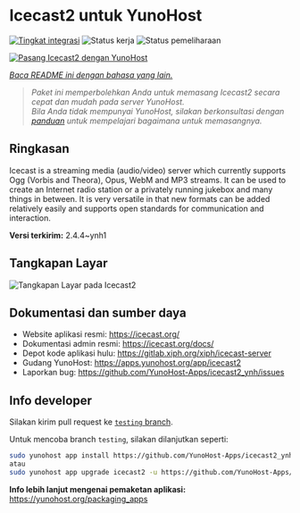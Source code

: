 <!--
N.B.: README ini dibuat secara otomatis oleh <https://github.com/YunoHost/apps/tree/master/tools/readme_generator>
Ini TIDAK boleh diedit dengan tangan.
-->

# Icecast2 untuk YunoHost

[![Tingkat integrasi](https://apps.yunohost.org/badge/integration/icecast2)](https://ci-apps.yunohost.org/ci/apps/icecast2/)
![Status kerja](https://apps.yunohost.org/badge/state/icecast2)
![Status pemeliharaan](https://apps.yunohost.org/badge/maintained/icecast2)

[![Pasang Icecast2 dengan YunoHost](https://install-app.yunohost.org/install-with-yunohost.svg)](https://install-app.yunohost.org/?app=icecast2)

*[Baca README ini dengan bahasa yang lain.](./ALL_README.md)*

> *Paket ini memperbolehkan Anda untuk memasang Icecast2 secara cepat dan mudah pada server YunoHost.*  
> *Bila Anda tidak mempunyai YunoHost, silakan berkonsultasi dengan [panduan](https://yunohost.org/install) untuk mempelajari bagaimana untuk memasangnya.*

## Ringkasan

Icecast is a streaming media (audio/video) server which currently supports Ogg (Vorbis and Theora), Opus, WebM and MP3 streams.
It can be used to create an Internet radio station or a privately running jukebox and many things in between. It is very versatile in that new formats can be added relatively easily and supports open standards for communication and interaction.


**Versi terkirim:** 2.4.4~ynh1

## Tangkapan Layar

![Tangkapan Layar pada Icecast2](./doc/screenshots/screenshot.png)

## Dokumentasi dan sumber daya

- Website aplikasi resmi: <https://icecast.org/>
- Dokumentasi admin resmi: <https://icecast.org/docs/>
- Depot kode aplikasi hulu: <https://gitlab.xiph.org/xiph/icecast-server>
- Gudang YunoHost: <https://apps.yunohost.org/app/icecast2>
- Laporkan bug: <https://github.com/YunoHost-Apps/icecast2_ynh/issues>

## Info developer

Silakan kirim pull request ke [`testing` branch](https://github.com/YunoHost-Apps/icecast2_ynh/tree/testing).

Untuk mencoba branch `testing`, silakan dilanjutkan seperti:

```bash
sudo yunohost app install https://github.com/YunoHost-Apps/icecast2_ynh/tree/testing --debug
atau
sudo yunohost app upgrade icecast2 -u https://github.com/YunoHost-Apps/icecast2_ynh/tree/testing --debug
```

**Info lebih lanjut mengenai pemaketan aplikasi:** <https://yunohost.org/packaging_apps>
